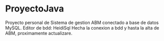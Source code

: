 # ProyectoJava
Proyecto personal de Sistema de gestion ABM conectado a base de datos MySQL. Editor de bdd: HeidiSql
Hecha la conexion a bdd y hasta la alta de ABM, proximamente actualizare.
